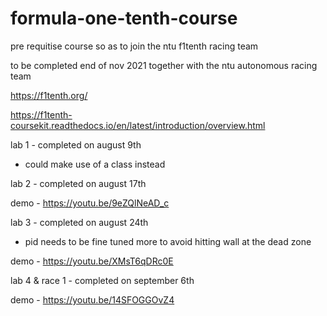 # formula-one-tenth-course

pre requitise course so as to join the ntu f1tenth racing team 

to be completed end of nov 2021 together with the ntu autonomous racing team

https://f1tenth.org/

https://f1tenth-coursekit.readthedocs.io/en/latest/introduction/overview.html

lab 1 - completed on august 9th

- could make use of a class instead

lab 2 - completed on august 17th

demo - https://youtu.be/9eZQlNeAD_c
    
lab 3 - completed on august 24th

- pid needs to be fine tuned more to avoid hitting wall at the dead zone

demo - https://youtu.be/XMsT6qDRc0E

lab 4 & race 1 - completed on september 6th

demo - https://youtu.be/14SFOGGOvZ4
